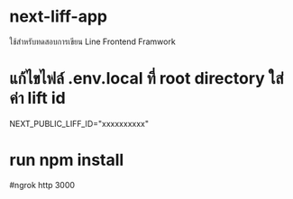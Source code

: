 # next-liff-app
ใช้สำหรับทดสอบการเขียน Line Frontend Framwork

# แก้ไขไฟล์ .env.local ที่ root directory ใส่ค่า lift id 
NEXT_PUBLIC_LIFF_ID="xxxxxxxxxx" 

# run npm install

#ngrok http 3000

